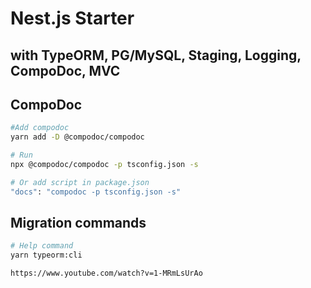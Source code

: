 # Nest.js Starter
## with TypeORM, PG/MySQL, Staging, Logging, CompoDoc, MVC  


## CompoDoc
```bash
#Add compodoc
yarn add -D @compodoc/compodoc

# Run 
npx @compodoc/compodoc -p tsconfig.json -s

# Or add script in package.json
"docs": "compodoc -p tsconfig.json -s"
```

## Migration commands
```bash
# Help command
yarn typeorm:cli

https://www.youtube.com/watch?v=1-MRmLsUrAo

```